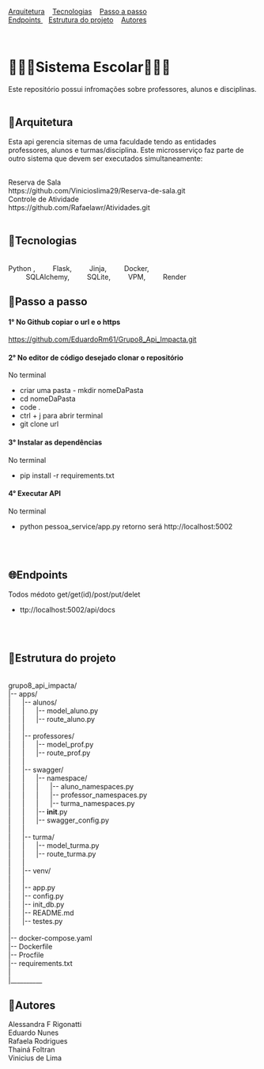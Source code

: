 [Arquitetura](#arquitetura)
&nbsp;&nbsp;
[Tecnologias](#tecnologias)
&nbsp;&nbsp;
[Passo a passo](#passo-a-passo)
<br>
[Endpoints ](#endpoints)
&nbsp;&nbsp;
[Estrutura do projeto](#estrutura-do-projeto)
&nbsp;&nbsp;
[Autores](#autores)

&nbsp;
&nbsp;

# 🧑🏻‍💻Sistema Escolar👨🏻‍🏫

Este repositório possui infromações sobre professores, alunos e disciplinas.
<br>
<br>
## 🧰Arquitetura

Esta api gerencia sitemas de uma faculdade tendo as entidades professores, alunos e turmas/disciplina.
Este microsserviço faz parte de outro sistema que devem ser executados simultaneamente:

<br>
Reserva de Sala
<br>
https://github.com/Vinicioslima29/Reserva-de-sala.git
<br>
Controle de Atividade
<br>
https://github.com/Rafaelawr/Atividades.git
<br>
<br>

## 🔌Tecnologias
<br>
Python&nbsp,&nbsp&nbsp&nbsp&nbsp&nbsp&nbsp&nbsp&nbsp&nbspFlask,&nbsp&nbsp&nbsp&nbsp&nbsp&nbsp&nbsp&nbsp&nbspJinja,&nbsp&nbsp&nbsp&nbsp&nbsp&nbsp&nbsp&nbsp&nbspDocker,
&nbsp&nbsp&nbsp&nbsp&nbsp&nbsp&nbsp&nbsp&nbspSQLAlchemy,&nbsp&nbsp&nbsp&nbsp&nbsp&nbsp&nbsp&nbsp&nbspSQLite,&nbsp&nbsp&nbsp&nbsp&nbsp&nbsp&nbsp&nbsp&nbspVPM,&nbsp&nbsp&nbsp&nbsp&nbsp&nbsp&nbsp&nbsp&nbspRender
<br  
<br>

## 🥾Passo a passo

#### 1° No Github copiar o url e o https 

https://github.com/EduardoRm61/Grupo8_Api_Impacta.git
<br>
#### 2° No editor de código desejado clonar o repositório

No terminal 
- criar uma pasta - mkdir nomeDaPasta
- cd nomeDaPasta
- code .
- ctrl + j para abrir terminal
- git clone url
&nbsp;
#### 3° Instalar as dependências

No terminal
- pip install -r requirements.txt
&nbsp;
#### 4° Executar API

No terminal
- python pessoa_service/app.py
    retorno será http://localhost:5002
<br>
<br>

## 🌐Endpoints 

Todos médoto get/get(id)/post/put/delet

- ttp://localhost:5002/api/docs
<br>
<br>

## 🧱Estrutura do projeto

<br>grupo8_api_impacta/
<br>|-- apps/
<br>|&nbsp;&nbsp;&nbsp;&nbsp;&nbsp;&nbsp;|-- alunos/
<br>|&nbsp;&nbsp;&nbsp;&nbsp;&nbsp;&nbsp;|&nbsp;&nbsp;&nbsp;&nbsp;&nbsp;&nbsp;|-- model_aluno.py
<br>|&nbsp;&nbsp;&nbsp;&nbsp;&nbsp;&nbsp;|&nbsp;&nbsp;&nbsp;&nbsp;&nbsp;&nbsp;|-- route_aluno.py
<br>|&nbsp;&nbsp;&nbsp;&nbsp;&nbsp;&nbsp;|
<br>|&nbsp;&nbsp;&nbsp;&nbsp;&nbsp;&nbsp;|-- professores/
<br>|&nbsp;&nbsp;&nbsp;&nbsp;&nbsp;&nbsp;|&nbsp;&nbsp;&nbsp;&nbsp;&nbsp;&nbsp;|-- model_prof.py
<br>|&nbsp;&nbsp;&nbsp;&nbsp;&nbsp;&nbsp;|&nbsp;&nbsp;&nbsp;&nbsp;&nbsp;&nbsp;|-- route_prof.py
<br>|&nbsp;&nbsp;&nbsp;&nbsp;&nbsp;&nbsp;|
<br>|&nbsp;&nbsp;&nbsp;&nbsp;&nbsp;&nbsp;|-- swagger/
<br>|&nbsp;&nbsp;&nbsp;&nbsp;&nbsp;&nbsp;|&nbsp;&nbsp;&nbsp;&nbsp;&nbsp;&nbsp;|-- namespace/
<br>|&nbsp;&nbsp;&nbsp;&nbsp;&nbsp;&nbsp;|&nbsp;&nbsp;&nbsp;&nbsp;&nbsp;&nbsp;|&nbsp;&nbsp;&nbsp;&nbsp;&nbsp;&nbsp;|-- aluno_namespaces.py
<br>|&nbsp;&nbsp;&nbsp;&nbsp;&nbsp;&nbsp;|&nbsp;&nbsp;&nbsp;&nbsp;&nbsp;&nbsp;|&nbsp;&nbsp;&nbsp;&nbsp;&nbsp;&nbsp;|-- professor_namespaces.py
<br>|&nbsp;&nbsp;&nbsp;&nbsp;&nbsp;&nbsp;|&nbsp;&nbsp;&nbsp;&nbsp;&nbsp;&nbsp;|&nbsp;&nbsp;&nbsp;&nbsp;&nbsp;&nbsp;|-- turma_namespaces.py
<br>|&nbsp;&nbsp;&nbsp;&nbsp;&nbsp;&nbsp;|&nbsp;&nbsp;&nbsp;&nbsp;&nbsp;&nbsp;|-- __init__.py
<br>|&nbsp;&nbsp;&nbsp;&nbsp;&nbsp;&nbsp;|&nbsp;&nbsp;&nbsp;&nbsp;&nbsp;&nbsp;|-- swagger_config.py
<br>|&nbsp;&nbsp;&nbsp;&nbsp;&nbsp;&nbsp;|
<br>|&nbsp;&nbsp;&nbsp;&nbsp;&nbsp;&nbsp;|-- turma/
<br>|&nbsp;&nbsp;&nbsp;&nbsp;&nbsp;&nbsp;|&nbsp;&nbsp;&nbsp;&nbsp;&nbsp;&nbsp;|-- model_turma.py
<br>|&nbsp;&nbsp;&nbsp;&nbsp;&nbsp;&nbsp;|&nbsp;&nbsp;&nbsp;&nbsp;&nbsp;&nbsp;|-- route_turma.py
<br>|&nbsp;&nbsp;&nbsp;&nbsp;&nbsp;&nbsp;|
<br>|&nbsp;&nbsp;&nbsp;&nbsp;&nbsp;&nbsp;|-- venv/
<br>|&nbsp;&nbsp;&nbsp;&nbsp;&nbsp;&nbsp;|
<br>|&nbsp;&nbsp;&nbsp;&nbsp;&nbsp;&nbsp;|-- app.py
<br>|&nbsp;&nbsp;&nbsp;&nbsp;&nbsp;&nbsp;|-- config.py
<br>|&nbsp;&nbsp;&nbsp;&nbsp;&nbsp;&nbsp;|-- init_db.py
<br>|&nbsp;&nbsp;&nbsp;&nbsp;&nbsp;&nbsp;|-- README.md
<br>|&nbsp;&nbsp;&nbsp;&nbsp;&nbsp;&nbsp;|-- testes.py
<br>|
<br>|-- docker-compose.yaml
<br>|-- Dockerfile
<br>|-- Procfile
<br>|-- requirements.txt
<br>|
<br>|__________

## 📝Autores

Alessandra F Rigonatti
<br>
Eduardo Nunes
<br>
Rafaela Rodrigues
<br>
Thainá Foltran
<br>
Vinicius de Lima

<br>
